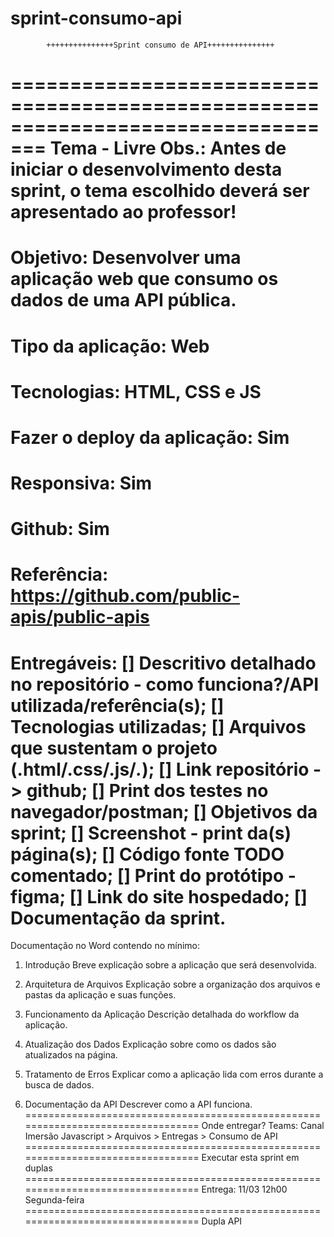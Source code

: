 # sprint-consumo-api

			+++++++++++++++Sprint consumo de API+++++++++++++++

=================================================================================
Tema - Livre
Obs.: Antes de iniciar o desenvolvimento desta sprint, o tema escolhido deverá ser 
apresentado ao professor!
=================================================================================
Objetivo:
Desenvolver uma aplicação web que consumo os dados de uma API pública.
=================================================================================
Tipo da aplicação: Web
=================================================================================
Tecnologias: HTML, CSS e JS
=================================================================================
Fazer o deploy da aplicação: Sim
=================================================================================
Responsiva: Sim
=================================================================================
Github: Sim
=================================================================================
Referência:
	https://github.com/public-apis/public-apis
=================================================================================
Entregáveis:
	[] Descritivo detalhado no repositório - como funciona?/API utilizada/referência(s);
        [] Tecnologias utilizadas;
	[] Arquivos que sustentam o projeto (.html/.css/.js/*.*);
	[] Link repositório -> github;
        [] Print dos testes no navegador/postman;
        [] Objetivos da sprint;
        [] Screenshot - print da(s) página(s);
        [] Código fonte TODO comentado;
        [] Print do protótipo - figma;
        [] Link do site hospedado;
        [] Documentação da sprint.
=================================================================================
Documentação no Word contendo no mínimo:
1. Introdução
   Breve explicação sobre a aplicação que será desenvolvida.

2. Arquitetura de Arquivos
   Explicação sobre a organização dos arquivos e pastas da aplicação e suas funções.

3. Funcionamento da Aplicação
   Descrição detalhada do workflow da aplicação.

4. Atualização dos Dados
   Explicação sobre como os dados são atualizados na página.

5. Tratamento de Erros
   Explicar como a aplicação lida com erros durante a busca de dados.

7. Documentação da API
   Descrever como a API funciona.
=================================================================================
Onde entregar?
Teams:
Canal Imersão Javascript > Arquivos > Entregas > Consumo de API
=================================================================================
Executar esta sprint em duplas
=================================================================================
Entrega: 11/03 12h00 Segunda-feira
=================================================================================
Dupla				API
